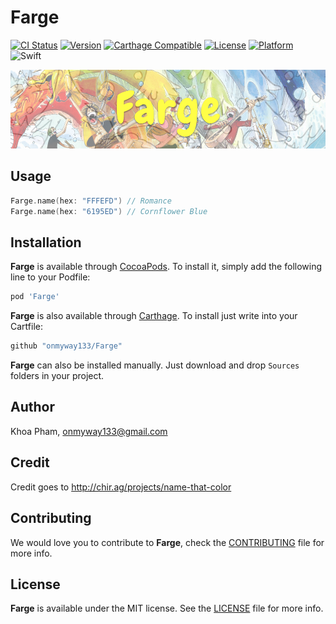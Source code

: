 # Farge

[![CI Status](http://img.shields.io/travis/onmyway133/Farge.svg?style=flat)](https://travis-ci.org/onmyway133/Farge)
[![Version](https://img.shields.io/cocoapods/v/Farge.svg?style=flat)](http://cocoadocs.org/docsets/Farge)
[![Carthage Compatible](https://img.shields.io/badge/Carthage-compatible-4BC51D.svg?style=flat)](https://github.com/Carthage/Carthage)
[![License](https://img.shields.io/cocoapods/l/Farge.svg?style=flat)](http://cocoadocs.org/docsets/Farge)
[![Platform](https://img.shields.io/cocoapods/p/Farge.svg?style=flat)](http://cocoadocs.org/docsets/Farge)
![Swift](https://img.shields.io/badge/%20in-swift%203.0-orange.svg)

![](Screenshots/Banner.png)

## Usage

```swift
Farge.name(hex: "FFFEFD") // Romance
Farge.name(hex: "6195ED") // Cornflower Blue
```

## Installation

**Farge** is available through [CocoaPods](http://cocoapods.org). To install
it, simply add the following line to your Podfile:

```ruby
pod 'Farge'
```

**Farge** is also available through [Carthage](https://github.com/Carthage/Carthage).
To install just write into your Cartfile:

```ruby
github "onmyway133/Farge"
```

**Farge** can also be installed manually. Just download and drop `Sources` folders in your project.

## Author

Khoa Pham, onmyway133@gmail.com

## Credit

Credit goes to http://chir.ag/projects/name-that-color

## Contributing

We would love you to contribute to **Farge**, check the [CONTRIBUTING](https://github.com/onmyway133/Farge/blob/master/CONTRIBUTING.md) file for more info.

## License

**Farge** is available under the MIT license. See the [LICENSE](https://github.com/onmyway133/Farge/blob/master/LICENSE.md) file for more info.
